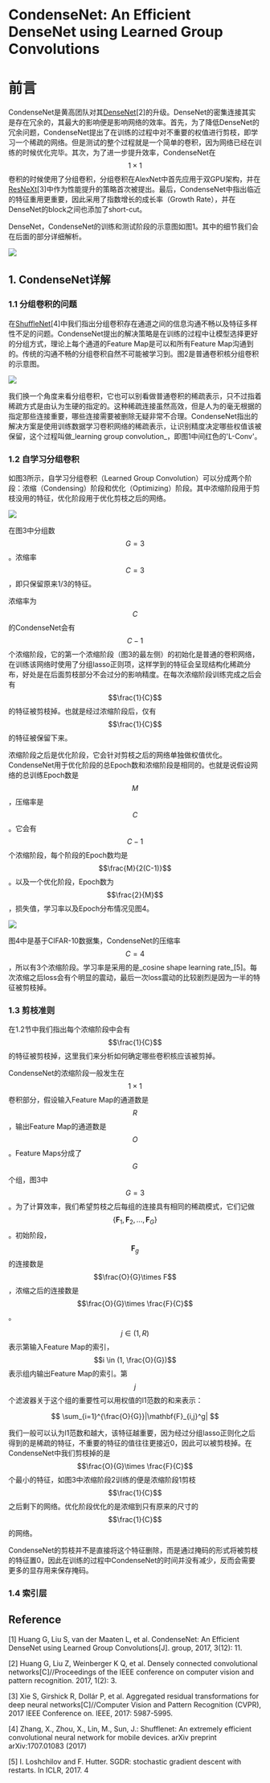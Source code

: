 # CondenseNet: An Efficient DenseNet using Learned Group Convolutions

# 前言

CondenseNet是黄高团队对其[DenseNet](https://senliuy.gitbooks.io/advanced-deep-learning/content/di-yi-zhang-ff1a-jing-dian-wang-luo/densely-connected-convolutional-networks.html)\[2\]的升级。DenseNet的密集连接其实是存在冗余的，其最大的影响便是影响网络的效率。首先，为了降低DenseNet的冗余问题，CondenseNet提出了在训练的过程中对不重要的权值进行剪枝，即学习一个稀疏的网络。但是测试的整个过程就是一个简单的卷积，因为网络已经在训练的时候优化完毕。其次，为了进一步提升效率，CondenseNet在$$1\times1$$卷积的时候使用了分组卷积，分组卷积在AlexNet中首先应用于双GPU架构，并在[ResNeXt](https://senliuy.gitbooks.io/advanced-deep-learning/content/di-yi-zhang-ff1a-jing-dian-wang-luo/aggregated-residual-transformations-for-deep-neural-networks.html)\[3\]中作为性能提升的策略首次被提出。最后，CondenseNet中指出临近的特征重用更重要，因此采用了指数增长的成长率（Growth Rate），并在DenseNet的block之间也添加了short-cut。

DenseNet，CondenseNet的训练和测试阶段的示意图如图1。其中的细节我们会在后面的部分详细解析。

![](/assets/CondenseNet_1.png)

## 1. CondenseNet详解

### 1.1 分组卷积的问题

在[ShuffleNet](https://senliuy.gitbooks.io/advanced-deep-learning/content/di-yi-zhang-ff1a-jing-dian-wang-luo/shuffnet-v1-and-shufflenet-v2.html)\[4\]中我们指出分组卷积存在通道之间的信息沟通不畅以及特征多样性不足的问题。CondenseNet提出的解决策略是在训练的过程中让模型选择更好的分组方式，理论上每个通道的Feature Map是可以和所有Feature Map沟通到的。传统的沟通不畅的分组卷积自然不可能被学习到。图2是普通卷积核分组卷积的示意图。

![](/assets/CondenseNet_2.png)

我们换一个角度来看分组卷积，它也可以别看做普通卷积的稀疏表示，只不过指着稀疏方式是由认为生硬的指定的。这种稀疏连接虽然高效，但是人为的毫无根据的指定那些连接重要，哪些连接需要被删除无疑非常不合理。CondenseNet指出的解决方案是使用训练数据学习卷积网络的稀疏表示，让识别精度决定哪些权值该被保留，这个过程叫做_learning group convolution_，即图1中间红色的'L-Conv'。

### 1.2 自学习分组卷积

如图3所示，自学习分组卷积（Learned Group Convolution）可以分成两个阶段：浓缩（Condensing）阶段和优化（Optimizing）阶段。其中浓缩阶段用于剪枝没用的特征，优化阶段用于优化剪枝之后的网络。

![](/assets/CondenseNet_3.png)

在图3中分组数$$G=3$$。浓缩率$$C=3$$，即只保留原来1/3的特征。

浓缩率为$$C$$的CondenseNet会有$$C-1$$个浓缩阶段，它的第一个浓缩阶段（图3的最左侧）的初始化是普通的卷积网络，在训练该网络时使用了分组lasso正则项，这样学到的特征会呈现结构化稀疏分布，好处是在后面剪枝部分不会过分的影响精度。在每次浓缩阶段训练完成之后会有$$\frac{1}{C}$$的特征被剪枝掉。也就是经过浓缩阶段后，仅有$$\frac{1}{C}$$的特征被保留下来。

浓缩阶段之后是优化阶段，它会针对剪枝之后的网络单独做权值优化。CondenseNet用于优化阶段的总Epoch数和浓缩阶段是相同的。也就是说假设网络的总训练Epoch数是$$M$$，压缩率是$$C$$。它会有$$C-1$$个浓缩阶段，每个阶段的Epoch数均是$$\frac{M}{2(C-1)}$$。以及一个优化阶段，Epoch数为$$\frac{2}{M}$$，损失值，学习率以及Epoch分布情况见图4。

![](/assets/CondenseNet_4.png)

图4中是基于CIFAR-10数据集，CondenseNet的压缩率$$C=4$$，所以有3个浓缩阶段。学习率是采用的是_cosine shape learning rate_[5]。每次浓缩之后loss会有个明显的震动，最后一次loss震动的比较剧烈是因为一半的特征被剪枝掉。

### 1.3 剪枝准则

在1.2节中我们指出每个浓缩阶段中会有$$\frac{1}{C}$$的特征被剪枝掉，这里我们来分析如何确定哪些卷积核应该被剪掉。

CondenseNet的浓缩阶段一般发生在$$1\times1$$卷积部分，假设输入Feature Map的通道数是$$R$$，输出Feature Map的通道数是$$O$$。Feature Maps分成了$$G$$个组，图3中$$G=3$$。为了计算效率，我们希望剪枝之后每组的连接具有相同的稀疏模式，它们记做$$\{\mathbf{F}_1, \mathbf{F}_2, ..., \mathbf{F}_G\}$$。初始阶段，$$\mathbf{F}_g$$的连接数是$$\frac{O}{G}\times F$$，浓缩之后的连接数是$$\frac{O}{G}\times \frac{F}{C}$$。

$$j \in (1,R)$$表示第输入Feature Map的索引，$$i \in (1, \frac{O}{G})$$表示组内输出Feature Map的索引。第$$j$$个滤波器关于这个组的重要性可以用权值的l1范数的和来表示：

$$
\sum_{i=1}^{\frac{O}{G}}|\mathbf{F}_{i,j}^g|
$$

我们一般可以认为l1范数和越大，该特征越重要，因为经过分组lasso正则化之后得到的是稀疏的特征，不重要的特征的值往往更接近0，因此可以被剪枝掉。在CondenseNet中我们剪枝掉的是$$\frac{O}{G}\times \frac{F}{C}$$个最小的特征，如图3中浓缩阶段2训练的便是浓缩阶段1剪枝$$\frac{1}{C}$$之后剩下的网络。优化阶段优化的是浓缩到只有原来的尺寸的$$\frac{1}{C}$$的网络。

CondenseNet的剪枝并不是直接将这个特征删除，而是通过掩码的形式将被剪枝的特征置0，因此在训练的过程中CondenseNet的时间并没有减少，反而会需要更多的显存用来保存掩码。

### 1.4 索引层



## Reference

\[1\] Huang G, Liu S, van der Maaten L, et al. CondenseNet: An Efficient DenseNet using Learned Group Convolutions\[J\]. group, 2017, 3\(12\): 11.

\[2\] Huang G, Liu Z, Weinberger K Q, et al. Densely connected convolutional networks\[C\]//Proceedings of the IEEE conference on computer vision and pattern recognition. 2017, 1\(2\): 3.

\[3\] Xie S, Girshick R, Dollár P, et al. Aggregated residual transformations for deep neural networks\[C\]//Computer Vision and Pattern Recognition \(CVPR\), 2017 IEEE Conference on. IEEE, 2017: 5987-5995.

\[4\] Zhang, X., Zhou, X., Lin, M., Sun, J.: Shufflenet: An extremely efficient convolutional neural network for mobile devices. arXiv preprint arXiv:1707.01083 \(2017\)

[5] I. Loshchilov and F. Hutter. SGDR: stochastic gradient descent with restarts. In ICLR, 2017. 4

